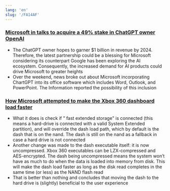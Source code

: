 ```yaml
---
lang: 'en'
slug: '/FA14AF'
---
```


### [Microsoft in talks to acquire a 49% stake in ChatGPT owner OpenAI](https://watcher.guru/news/microsoft-plans-to-acquire-a-49-stake-in-chatgpt-owner-openai)

- The ChatGPT owner hopes to garner $1 billion in revenue by 2024. Therefore, the latest partnership could be a blessing for Microsoft considering its counterpart Google has been exploring the AI ecosystem. Consequently, the increased demand for AI products could drive Microsoft to greater heights
- Over the weekend, news broke out about Microsoft incorporating ChartGPT into its office software which includes Word, Outlook, and PowerPoint. The Information reported the possibility of this inclusion

### [How Microsoft attempted to make the Xbox 360 dashboard load faster](https://eaton-works.com/2023/01/09/how-microsoft-attempted-to-make-the-xbox-360-dashboard-load-faster/)

- What it does is check if " fast extended storage" is connected (this means a hard-drive is connected with a valid System Extended partition), and will override the dash load path, which by default is the dash that is on the nand. The dash is still on the nand as a fallback in case a hard drive is not connected
- Another change was made to the dash executable itself: it is now uncompressed. Xbox 360 executables can be LZX-compressed and AES-encrypted. The dash being uncompressed means the system won’t have as much to do when the data is loaded into memory from disk. This will make the dash load faster as long as the disk read completes in the same time (or less) as the NAND flash read
- That is better than nothing and concludes that moving the dash to the hard drive is (slightly) beneficial to the user experience
